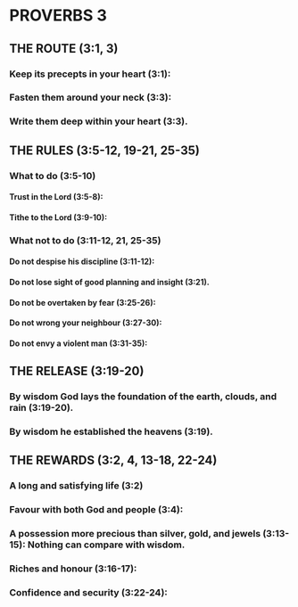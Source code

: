 ---
---
# PROVERBS 3
##  THE ROUTE (3:1, 3) 
###  Keep its precepts in your heart (3:1): 
###  Fasten them around your neck (3:3): 
###  Write them deep within your heart (3:3). 
##  THE RULES (3:5-12, 19-21, 25-35) 
###  What to do (3:5-10) 
####  Trust in the Lord (3:5-8): 
####  Tithe to the Lord (3:9-10): 
###  What not to do (3:11-12, 21, 25-35) 
####  Do not despise his discipline (3:11-12): 
####  Do not lose sight of good planning and insight (3:21). 
####  Do not be overtaken by fear (3:25-26): 
####  Do not wrong your neighbour (3:27-30): 
####  Do not envy a violent man (3:31-35): 
##  THE RELEASE (3:19-20) 
###  By wisdom God lays the foundation of the earth, clouds, and rain (3:19-20). 
###  By wisdom he established the heavens (3:19). 
##  THE REWARDS (3:2, 4, 13-18, 22-24) 
###  A long and satisfying life (3:2) 
###  Favour with both God and people (3:4): 
###  A possession more precious than silver, gold, and jewels (3:13-15): Nothing can compare with wisdom. 
###  Riches and honour (3:16-17): 
###  Confidence and security (3:22-24): 
